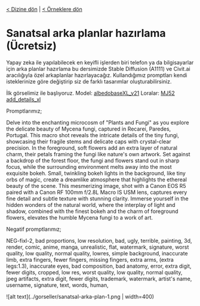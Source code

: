 <a href="/">< Dizine dön</a> | <a href="/ornekler">< Örneklere dön</a>

# Sanatsal arka planlar hazırlama (Ücretsiz)

Yapay zeka ile yapılabilecek en keyifli işlerden biri telefon ya da bilgisayarlar için arka planlar hazırlama bu dersimizde Stable Diffusion (A1111) ve Civit.ai aracılığıyla özel arkaplanlar hazırlayacağız. Kullandığımız promptları kendi isteklerinize göre değiştirip siz de farklı tasarımlar oluşturabilirsiniz.

İlk görselimiz ile başlıyoruz. 
Model: [albedobaseXL_v21](https://civitai.com/models/140737/albedobase-xl)
Loralar:  [MJ52](https://civitai.com/models/251417/midjourney-mimic?modelVersionId=283697) [add_details_xl](https://civitai.com/models/122359/detail-tweaker-xl)

Promptlarımız;

Delve into the enchanting microcosm of "Plants and Fungi" as you explore the delicate beauty of Mycena fungi, captured in Recarei, Paredes, Portugal. This macro shot reveals the intricate details of the tiny fungi, showcasing their fragile stems and delicate caps with crystal-clear precision. In the foreground, soft flowers add an extra layer of natural charm, their petals framing the fungi like nature's own artwork. Set against a backdrop of the forest floor, the fungi and flowers stand out in sharp focus, while the surrounding environment melts away into the most exquisite bokeh. Small, twinkling bokeh lights in the background, like tiny orbs of magic, create a dreamlike atmosphere that highlights the ethereal beauty of the scene. This mesmerizing image, shot with a Canon EOS R5 paired with a Canon RF 100mm f/2.8L Macro IS USM lens, captures every fine detail and subtle texture with stunning clarity. Immerse yourself in the hidden wonders of the natural world, where the interplay of light and shadow, combined with the finest bokeh and the charm of foreground flowers, elevates the humble Mycena fungi to a work of art. 

Negatif promptlarımız;

NEG-fixl-2, bad proportions, low resolution, bad, ugly, terrible, painting, 3d, render, comic, anime, manga, unrealistic, flat, watermark, signature, worst quality, low quality, normal quality, lowres, simple background, inaccurate limb, extra fingers, fewer fingers, missing fingers, extra arms, (extra legs:1.3), inaccurate eyes, bad composition, bad anatomy, error, extra digit, fewer digits, cropped, low res, worst quality, low quality, normal quality, jpeg artifacts, extra digit, fewer digits, trademark, watermark, artist's name, username, signature, text, words, human,

![alt text](../gorseller/sanatsal-arka-plan-1.png | width=400)